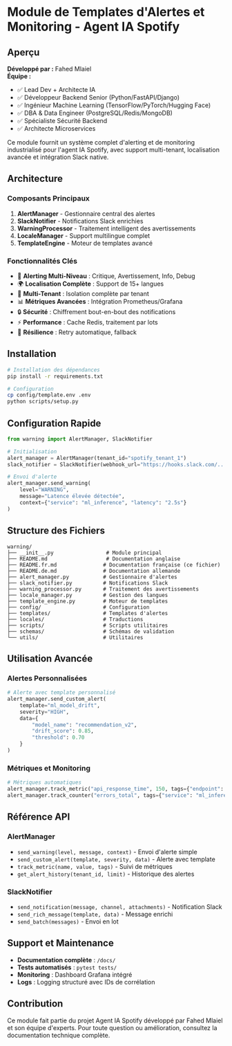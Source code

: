 # Module de Templates d'Alertes et Monitoring - Agent IA Spotify

## Aperçu

**Développé par :** Fahed Mlaiel  
**Équipe :** 
- ✅ Lead Dev + Architecte IA
- ✅ Développeur Backend Senior (Python/FastAPI/Django)
- ✅ Ingénieur Machine Learning (TensorFlow/PyTorch/Hugging Face)
- ✅ DBA & Data Engineer (PostgreSQL/Redis/MongoDB)
- ✅ Spécialiste Sécurité Backend
- ✅ Architecte Microservices

Ce module fournit un système complet d'alerting et de monitoring industrialisé pour l'agent IA Spotify, avec support multi-tenant, localisation avancée et intégration Slack native.

## Architecture

### Composants Principaux

1. **AlertManager** - Gestionnaire central des alertes
2. **SlackNotifier** - Notifications Slack enrichies  
3. **WarningProcessor** - Traitement intelligent des avertissements
4. **LocaleManager** - Support multilingue complet
5. **TemplateEngine** - Moteur de templates avancé

### Fonctionnalités Clés

- 🔔 **Alerting Multi-Niveau** : Critique, Avertissement, Info, Debug
- 🌍 **Localisation Complète** : Support de 15+ langues
- 🏢 **Multi-Tenant** : Isolation complète par tenant
- 📊 **Métriques Avancées** : Intégration Prometheus/Grafana
- 🔒 **Sécurité** : Chiffrement bout-en-bout des notifications
- ⚡ **Performance** : Cache Redis, traitement par lots
- 🔄 **Résilience** : Retry automatique, fallback

## Installation

```bash
# Installation des dépendances
pip install -r requirements.txt

# Configuration
cp config/template.env .env
python scripts/setup.py
```

## Configuration Rapide

```python
from warning import AlertManager, SlackNotifier

# Initialisation
alert_manager = AlertManager(tenant_id="spotify_tenant_1")
slack_notifier = SlackNotifier(webhook_url="https://hooks.slack.com/...")

# Envoi d'alerte
alert_manager.send_warning(
    level="WARNING",
    message="Latence élevée détectée",
    context={"service": "ml_inference", "latency": "2.5s"}
)
```

## Structure des Fichiers

```
warning/
├── __init__.py                 # Module principal
├── README.md                   # Documentation anglaise
├── README.fr.md               # Documentation française (ce fichier)
├── README.de.md               # Documentation allemande
├── alert_manager.py           # Gestionnaire d'alertes
├── slack_notifier.py          # Notifications Slack
├── warning_processor.py       # Traitement des avertissements
├── locale_manager.py          # Gestion des langues
├── template_engine.py         # Moteur de templates
├── config/                    # Configuration
├── templates/                 # Templates d'alertes
├── locales/                   # Traductions
├── scripts/                   # Scripts utilitaires
├── schemas/                   # Schémas de validation
└── utils/                     # Utilitaires
```

## Utilisation Avancée

### Alertes Personnalisées

```python
# Alerte avec template personnalisé
alert_manager.send_custom_alert(
    template="ml_model_drift",
    severity="HIGH", 
    data={
        "model_name": "recommendation_v2",
        "drift_score": 0.85,
        "threshold": 0.70
    }
)
```

### Métriques et Monitoring

```python
# Métriques automatiques
alert_manager.track_metric("api_response_time", 150, tags={"endpoint": "/predict"})
alert_manager.track_counter("errors_total", tags={"service": "ml_inference"})
```

## Référence API

### AlertManager

- `send_warning(level, message, context)` - Envoi d'alerte simple
- `send_custom_alert(template, severity, data)` - Alerte avec template
- `track_metric(name, value, tags)` - Suivi de métriques
- `get_alert_history(tenant_id, limit)` - Historique des alertes

### SlackNotifier

- `send_notification(message, channel, attachments)` - Notification Slack
- `send_rich_message(template, data)` - Message enrichi
- `send_batch(messages)` - Envoi en lot

## Support et Maintenance

- **Documentation complète** : `/docs/`
- **Tests automatisés** : `pytest tests/`
- **Monitoring** : Dashboard Grafana intégré
- **Logs** : Logging structuré avec IDs de corrélation

## Contribution

Ce module fait partie du projet Agent IA Spotify développé par Fahed Mlaiel et son équipe d'experts. Pour toute question ou amélioration, consultez la documentation technique complète.
